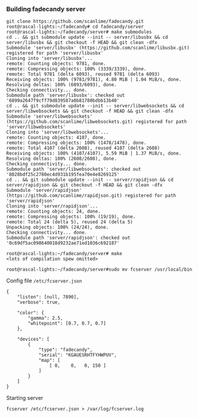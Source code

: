 ### Building fadecandy server ###

    git clone https://github.com/scanlime/fadecandy.git
    root@rascal-lights:~/fadecandy# cd fadecandy/server
    root@rascal-lights:~/fadecandy/server# make submodules
    cd .. && git submodule update --init -- server/libusbx && cd server/libusbx && git checkout -f HEAD && git clean -dfx
    Submodule 'server/libusbx' (https://github.com/scanlime/libusbx.git) registered for path 'server/libusbx'
    Cloning into 'server/libusbx'...
    remote: Counting objects: 9781, done.
    remote: Compressing objects: 100% (3339/3339), done.
    remote: Total 9781 (delta 6093), reused 9781 (delta 6093)
    Receiving objects: 100% (9781/9781), 4.80 MiB | 1.04 MiB/s, done.
    Resolving deltas: 100% (6093/6093), done.
    Checking connectivity... done.
    Submodule path 'server/libusbx': checked out '6899a2647f9cff79d839587a0b81780bdbb13b40'
    cd .. && git submodule update --init -- server/libwebsockets && cd server/libwebsockets && git checkout -f HEAD && git clean -dfx
    Submodule 'server/libwebsockets' (https://github.com/scanlime/libwebsockets.git) registered for path 'server/libwebsockets'
    Cloning into 'server/libwebsockets'...
    remote: Counting objects: 4107, done.
    remote: Compressing objects: 100% (1478/1478), done.
    remote: Total 4107 (delta 2608), reused 4107 (delta 2608)
    Receiving objects: 100% (4107/4107), 5.59 MiB | 1.37 MiB/s, done.
    Resolving deltas: 100% (2608/2608), done.
    Checking connectivity... done.
    Submodule path 'server/libwebsockets': checked out '8028bdf25c2780ec4d931b195fea70e4e8269125'
    cd .. && git submodule update --init -- server/rapidjson && cd server/rapidjson && git checkout -f HEAD && git clean -dfx
    Submodule 'server/rapidjson' (https://github.com/scanlime/rapidjson.git) registered for path 'server/rapidjson'
    Cloning into 'server/rapidjson'...
    remote: Counting objects: 24, done.
    remote: Compressing objects: 100% (19/19), done.
    remote: Total 24 (delta 5), reused 24 (delta 5)
    Unpacking objects: 100% (24/24), done.
    Checking connectivity... done.
    Submodule path 'server/rapidjson': checked out '0c69df5ac098640018d9232ae71ed1036c692187'
    
    root@rascal-lights:~/fadecandy/server# make
    <lots of compilation spew omitted>

    root@rascal-lights:~/fadecandy/server#sudo mv fcserver /usr/local/bin

Config file `/etc/fcserver.json`

    {
    	"listen": [null, 7890],
    	"verbose": true,
    
    	"color": {
    		"gamma": 2.5,
    		"whitepoint": [0.7, 0.7, 0.7]
    	},
    
    	"devices": [
    		{
    			"type": "fadecandy",
    			"serial": "KGAUESRHTFYHWPUV",
    			"map": [
    				[ 0,    0,   0, 150 ]
    			]
    		}
    	]
    }

Starting server

    fcserver /etc/fcserver.json > /var/log/fcserver.log

